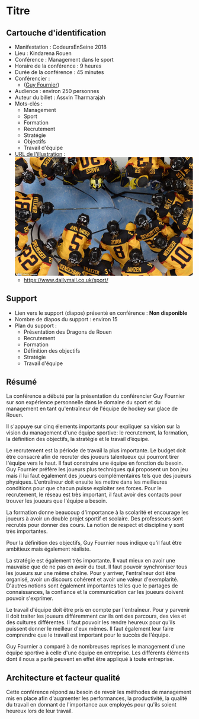 # Titre

## Cartouche d'identification

- Manifestation : CodeursEnSeine 2018
- Lieu : Kindarena Rouen
- Conférence : Management dans le sport
- Horaire de la conférence : 9 heures
- Durée de la conférence : 45 minutes
- Conférencier :
  - ([Guy Fournier](https://fr.wikipedia.org/wiki/Guy_Fournier_(hockey_sur_glace)))
- Audience : environ 250 personnes
- Auteur du billet : Assvin Tharmarajah
- Mots-clés :
  - Management
  - Sport 
  - Formation
  - Recrutement
  - Stratégie
  - Objectifs
  - Travail d'équipe
 - [URL de l'illustration](https://www.dailymail.co.uk/sport/article-2556692/Sport-images-day-Our-picture-editors-selection-Feb-11.html)  : ![Ice Hockey](ice_hockey.jpg)
   - https://www.dailymail.co.uk/sport/

## Support
- Lien vers le support (diapos) présenté en conférence : **Non disponible**
- Nombre de diapos du support : environ 15
- Plan du support :
  - Présentation des Dragons de Rouen
  - Recrutement
  - Formation
  - Définition des objectifs
  - Stratégie
  - Travail d'équipe

## Résumé

La conférence a débuté par la présentation du conférencier Guy Fournier sur son expérience personnelle dans le domaine du sport et du management en tant qu'entraîneur de l'équipe de hockey sur glace de Rouen.

Il s'appuye sur cinq élements importants pour expliquer sa vision sur la vision du management d'une équipe sportive: le recrutement, la formation, la définition des objectifs, la stratégie et le travail d’équipe.

Le recrutement est la période de travail la plus importante. Le budget doit être consacré afin de recruter des joueurs talentueux qui pourront tirer l'équipe vers le haut. Il faut construire une équipe en fonction du besoin. Guy Fournier préfère les joueurs plus techniques qui proposent un bon jeu mais il lui faut également des joueurs complémentaires tels que des joueurs physiques. L'entraîneur doit ensuite les mettre dans les meilleures conditions pour que chacun puisse exploiter ses forces. Pour le recrutement, le réseau est très important, il faut avoir des contacts pour trouver les joueurs que l'équipe a besoin.

La formation donne beaucoup d'importance à la scolarité et encourage les joueurs à avoir un double projet sportif et scolaire. Des professeurs sont recrutés pour donner des cours. La notion de respect et discipline y sont très importantes.

Pour la définition des objectifs, Guy Fournier nous indique qu'il faut être ambitieux mais également réaliste.

La stratégie est également très importante. Il vaut mieux en avoir une mauvaise que de ne pas en avoir du tout. Il faut pouvoir synchroniser tous les joueurs sur une même chaîne. Pour y arriver, l'entraîneur doit être organisé, avoir un discours cohérent et avoir une valeur d'exemplarité.
D'autres notions sont également importantes telles que le partages de connaissances, la confiance et la communication car les joueurs doivent pouvoir s'exprimer.

Le travail d'équipe doit être pris en compte par l'entraîneur. Pour y parvenir il doit traiter les joueurs différemment car ils ont des parcours, des vies et des cultures différentes. Il faut pouvoir les rendre heureux pour qu'ils puissent donner le meilleur d'eux mêmes. Il faut également leur faire comprendre que le travail est important pour le succès de l'équipe.

Guy Fournier a comparé à de nombreuses reprises le management d'une équipe sportive à celle d'une équipe en entreprise. Les différents éléments dont il nous a parlé peuvent en effet être appliqué à toute entreprise.

## Architecture et facteur qualité

Cette conférence répond au besoin de revoir les méthodes de management mis en place afin d'augmenter les performances, la productivité, la qualité du travail en donnant de l'importance aux employés pour qu'ils soient heureux lors de leur travail.

